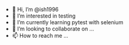 - 👋 Hi, I’m @ish1996
- 👀 I’m interested in testing
- 🌱 I’m currently learning pytest with selenium
- 💞️ I’m looking to collaborate on ...
- 📫 How to reach me ...

<!---
ish1996/ish1996 is a ✨ special ✨ repository because its `README.md` (this file) appears on your GitHub profile.
You can click the Preview link to take a look at your changes.
--->
